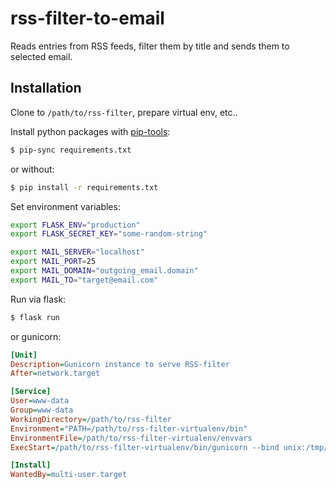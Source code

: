 # rss-filter-to-email

Reads entries from RSS feeds, filter them by title and sends them to selected email.

## Installation

Clone to `/path/to/rss-filter`, prepare virtual env, etc..

Install python packages with [pip-tools](https://pypi.org/project/pip-tools/):
```bash
$ pip-sync requirements.txt
```
or without:
```bash
$ pip install -r requirements.txt
```

Set environment variables:
```bash
export FLASK_ENV="production"
export FLASK_SECRET_KEY="some-random-string"

export MAIL_SERVER="localhost"
export MAIL_PORT=25
export MAIL_DOMAIN="outgoing_email.domain"
export MAIL_TO="target@email.com"
```

Run via flask:
```bash
$ flask run
```
or gunicorn:
```ini
[Unit]
Description=Gunicorn instance to serve RSS-filter
After=network.target

[Service]
User=www-data
Group=www-data
WorkingDirectory=/path/to/rss-filter
Environment="PATH=/path/to/rss-filter-virtualenv/bin"
EnvironmentFile=/path/to/rss-filter-virtualenv/envvars
ExecStart=/path/to/rss-filter-virtualenv/bin/gunicorn --bind unix:/tmp/rss-filter.sock -m 007 wsgi:app

[Install]
WantedBy=multi-user.target
```
